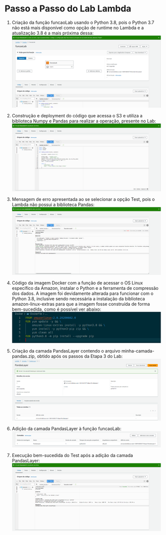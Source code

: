 # Passo a Passo do Lab Lambda

1. Criação da função funcaoLab usando o Python 3.8, pois o Python 3.7 não está mais disponível como opção de runtime no Lambda e a atualização 3.8 é a mais próxima dessa:
   ![Etapa 1](etapa-1.png)

2. Construção e deployment do código que acessa o S3 e utiliza a biblioteca Numpy e Pandas para realizar a operação, presente no Lab:
   ![Etapa 2.1](etapa-2.1.png)

3. Mensagem de erro apresentada ao se selecionar a opção Test, pois o Lambda não possui a biblioteca Pandas:
   ![Etapa 2.2](etapa-2.2.png)

4. Código da imagem Docker com a função de acessar o OS Linux específico da Amazon, instalar o Python e a ferramenta de compressão dos dados. A imagem foi devidamente alterada para funcionar com o Python 3.8, inclusive sendo necessária a instalação da biblioteca amazon-linux-extras para que a imagem fosse construída de forma bem-sucedida, como é possível ver abaixo:
   ![Etapa 3.1](etapa-3.1.png)

5. Criação da camada PandasLayer contendo o arquivo minha-camada-pandas.zip, obtido após os passos da Etapa 3 do Lab:
   ![Etapa 3.2](etapa-3.2.png)

6. Adição da camada PandasLayer à função funcaoLab:
   ![Etapa 4.1](etapa-4.1.png)

7. Execução bem-sucedida do Test após a adição da camada PandasLayer:
   ![Etapa 4.2](etapa-4.2.png)
